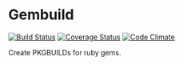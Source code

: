 # Gembuild

[![Build Status](https://travis-ci.org/mfinelli/gembuild.svg?branch=master)](https://travis-ci.org/mfinelli/gembuild)
[![Coverage Status](https://coveralls.io/repos/mfinelli/gembuild/badge.svg?branch=master&service=github)](https://coveralls.io/github/mfinelli/gembuild?branch=master)
[![Code Climate](https://codeclimate.com/github/mfinelli/gembuild/badges/gpa.svg)](https://codeclimate.com/github/mfinelli/gembuild)

Create PKGBUILDs for ruby gems.
